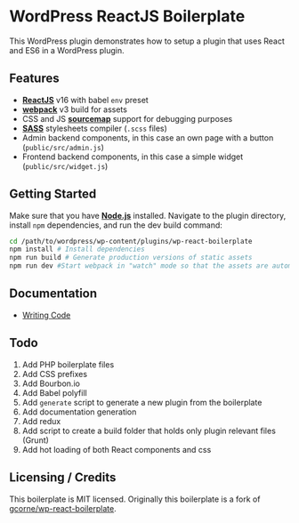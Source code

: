 # WordPress ReactJS Boilerplate

This WordPress plugin demonstrates how to setup a plugin that uses React and ES6 in a WordPress plugin. 

## Features
* [**ReactJS**](https://reactjs.org/) v16 with babel `env` preset
* [**webpack**](https://webpack.js.org/) v3 build for assets
* CSS and JS [**sourcemap**](https://www.html5rocks.com/en/tutorials/developertools/sourcemaps/) support for debugging purposes
* [**SASS**](http://sass-lang.com/) stylesheets compiler (`.scss` files)
* Admin backend components, in this case an own page with a button (`public/src/admin.js`)
* Frontend backend components, in this case a simple widget (`public/src/widget.js`)

## Getting Started

Make sure that you have [**Node.js**](https://nodejs.org/en/) installed. Navigate to the plugin directory, install `npm` dependencies, and run the dev build command:

```sh
cd /path/to/wordpress/wp-content/plugins/wp-react-boilerplate
npm install # Install dependencies
npm run build # Generate production versions of static assets
npm run dev #Start webpack in "watch" mode so that the assets are automatically compiled when a file changes
```

## Documentation

* [Writing Code](./docs/writing-code.md)

## Todo

1. Add PHP boilerplate files
1. Add CSS prefixes
1. Add Bourbon.io
1. Add Babel polyfill
1. Add `generate` script to generate a new plugin from the boilerplate
1. Add documentation generation
1. Add redux
1. Add script to create a build folder that holds only plugin relevant files (Grunt)
1. Add hot loading of both React components and css

## Licensing / Credits
This boilerplate is MIT licensed. Originally this boilerplate is a fork of [gcorne/wp-react-boilerplate](https://github.com/gcorne/wp-react-boilerplate).